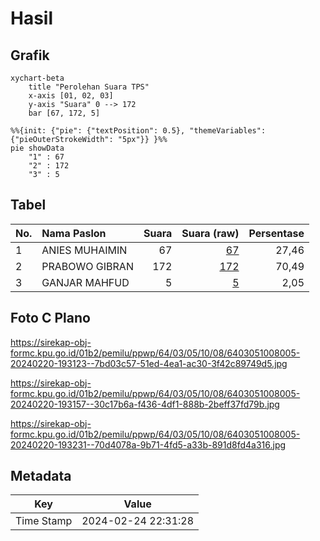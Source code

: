 # Hasil

## Grafik

```mermaid
xychart-beta
    title "Perolehan Suara TPS"
    x-axis [01, 02, 03]
    y-axis "Suara" 0 --> 172
    bar [67, 172, 5]
```

```mermaid
%%{init: {"pie": {"textPosition": 0.5}, "themeVariables": {"pieOuterStrokeWidth": "5px"}} }%%
pie showData
    "1" : 67
    "2" : 172
    "3" : 5
```

## Tabel

| No. | Nama Paslon    | Suara | Suara (raw) | Persentase |
|:--- |:-------------- | -----:| -----------:| ----------:|
| 1   | ANIES MUHAIMIN | 67    | [67][p-1]   | 27,46      |
| 2   | PRABOWO GIBRAN | 172   | [172][p-2]  | 70,49      |
| 3   | GANJAR MAHFUD  | 5     | [5][p-3]    | 2,05       |


[p-1]: https://github.com/gigit-pemilu/pemilu-2024-64-kalimantan-timur/blob/main/pilpres/hitung-suara/sub/64-kalimantan-timur/sub/03-berau/sub/05-tanjung-redeb/sub/1008-gunung-panjang/sub/005-tps/sub/paslon-1.txt
[p-2]: https://github.com/gigit-pemilu/pemilu-2024-64-kalimantan-timur/blob/main/pilpres/hitung-suara/sub/64-kalimantan-timur/sub/03-berau/sub/05-tanjung-redeb/sub/1008-gunung-panjang/sub/005-tps/sub/paslon-2.txt
[p-3]: https://github.com/gigit-pemilu/pemilu-2024-64-kalimantan-timur/blob/main/pilpres/hitung-suara/sub/64-kalimantan-timur/sub/03-berau/sub/05-tanjung-redeb/sub/1008-gunung-panjang/sub/005-tps/sub/paslon-3.txt

## Foto C Plano

https://sirekap-obj-formc.kpu.go.id/01b2/pemilu/ppwp/64/03/05/10/08/6403051008005-20240220-193123--7bd03c57-51ed-4ea1-ac30-3f42c89749d5.jpg

https://sirekap-obj-formc.kpu.go.id/01b2/pemilu/ppwp/64/03/05/10/08/6403051008005-20240220-193157--30c17b6a-f436-4df1-888b-2beff37fd79b.jpg

https://sirekap-obj-formc.kpu.go.id/01b2/pemilu/ppwp/64/03/05/10/08/6403051008005-20240220-193231--70d4078a-9b71-4fd5-a33b-891d8fd4a316.jpg


## Metadata

| Key        | Value               |
| ---------- | ------------------- |
| Time Stamp | 2024-02-24 22:31:28 |



